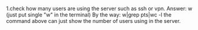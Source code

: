 1.check how many users are using the server such as ssh or vpn.
  Answer: w
  (just put single "w" in the terminal)
  By the way: w|grep pts|wc -l
  the command above can just show the number of users using in the server.
